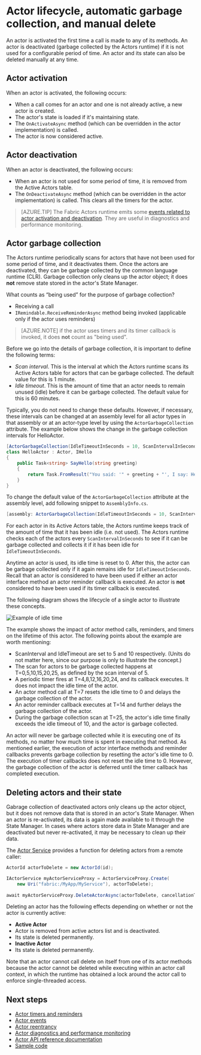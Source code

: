 <properties
   pageTitle="Reliable Actors lifecycle | Microsoft Azure"
   description="Explains Service Fabric Reliable Actor lifecycle, garbage collection, and manually deleting actors and their state"
   services="service-fabric"
   documentationCenter=".net"
   authors="vturecek"
   manager="timlt"
   editor=""/>

<tags
   ms.service="service-fabric"
   ms.devlang="dotnet"
   ms.topic="article"
   ms.tgt_pltfrm="NA"
   ms.workload="NA"
   ms.date="03/25/2016"
   ms.author="vturecek"/>


# Actor lifecycle, automatic garbage collection, and manual delete
An actor is activated the first time a call is made to any of its methods. An actor is deactivated (garbage collected by the Actors runtime) if it is not used for a configurable period of time. An actor and its state can also be deleted manually at any time.

## Actor activation

When an actor is activated, the following occurs:

- When a call comes for an actor and one is not already active, a new actor is created.
- The actor's state is loaded if it's maintaining state.
- The `OnActivateAsync` method (which can be overridden in the actor implementation) is called.
- The actor is now considered active.

## Actor deactivation

When an actor is deactivated, the following occurs:

- When an actor is not used for some period of time, it is removed from the Active Actors table.
- The `OnDeactivateAsync` method (which can be overridden in the actor implementation) is called. This clears all the timers for the actor.

> [AZURE.TIP] The Fabric Actors runtime emits some [events related to actor activation and deactivation](service-fabric-reliable-actors-diagnostics.md#actor-activation-and-deactivation-events). They are useful in diagnostics and performance monitoring.

## Actor garbage collection
The Actors runtime periodically scans for actors that have not been used for some period of time, and it deactivates them. Once the actors are deactivated, they can be garbage collected by the common language runtime (CLR). Garbage collection only cleans up the actor object; it does **not** remove state stored in the actor's State Manager. 

What counts as “being used” for the purpose of garbage collection?

- Receiving a call
- `IRemindable.ReceiveReminderAsync` method being invoked (applicable only if the actor uses reminders)

> [AZURE.NOTE] if the actor uses timers and its timer callback is invoked, it does **not** count as "being used".

Before we go into the details of garbage collection, it is important to define the following terms:

- *Scan interval*. This is the interval at which the Actors runtime scans its Active Actors table for actors that can be garbage collected. The default value for this is 1 minute.
- *Idle timeout*. This is the amount of time that an actor needs to remain unused (idle) before it can be garbage collected. The default value for this is 60 minutes.

Typically, you do not need to change these defaults. However, if necessary, these intervals can be changed at an assembly level for all actor types in that assembly or at an actor-type level by using the `ActorGarbageCollection` attribute. The example below shows the change in the garbage collection intervals for HelloActor.

```csharp
[ActorGarbageCollection(IdleTimeoutInSeconds = 10, ScanIntervalInSeconds = 2)]
class HelloActor : Actor, IHello
{
    public Task<string> SayHello(string greeting)
    {
        return Task.FromResult("You said: '" + greeting + "', I say: Hello Actors!");
    }
}
```

To change the default value of the `ActorGarbageCollection` attribute at the assembly level, add following snippet to `AssemblyInfo.cs`.

```csharp
[assembly: ActorGarbageCollection(IdleTimeoutInSeconds = 10, ScanIntervalInSeconds = 2)]
```

For each actor in its Active Actors table, the Actors runtime keeps track of the amount of time that it has been idle (i.e. not used). The Actors runtime checks each of the actors every `ScanIntervalInSeconds` to see if it can be garbage collected and collects it if it has been idle for `IdleTimeoutInSeconds`.

Anytime an actor is used, its idle time is reset to 0. After this, the actor can be garbage collected only if it again remains idle for `IdleTimeoutInSeconds`. Recall that an actor is considered to have been used if either an actor interface method an actor reminder callback is executed. An actor is **not** considered to have been used if its timer callback is executed.

The following diagram shows the lifecycle of a single actor to illustrate these concepts.

![Example of idle time][1]

The example shows the impact of actor method calls, reminders, and timers on the lifetime of this actor. The following points about the example are worth mentioning:

- ScanInterval and IdleTimeout are set to 5 and 10 respectively. (Units do not matter here, since our purpose is only to illustrate the concept.)
- The scan for actors to be garbage collected happens at T=0,5,10,15,20,25, as defined by the scan interval of 5.
- A periodic timer fires at T=4,8,12,16,20,24, and its callback executes. It does not impact the idle time of the actor.
- An actor method call at T=7 resets the idle time to 0 and delays the garbage collection of the actor.
- An actor reminder callback executes at T=14 and further delays the garbage collection of the actor.
- During the garbage collection scan at T=25, the actor's idle time finally exceeds the idle timeout of 10, and the actor is garbage collected.

An actor will never be garbage collected while it is executing one of its methods, no matter how much time is spent in executing that method. As mentioned earlier, the execution of actor interface methods and reminder callbacks prevents garbage collection by resetting the actor's idle time to 0. The execution of timer callbacks does not reset the idle time to 0. However, the garbage collection of the actor is deferred until the timer callback has completed execution.

## Deleting actors and their state

Gabrage collection of deactivated actors only cleans up the actor object, but it does not remove data that is stored in an actor's State Manager. When an actor is re-activated, its data is again made available to it through the State Manager. In cases where actors store data in State Manager and are deactivated but never re-activated, it may be necessary to clean up their data.

The [Actor Service](service-fabric-reliable-actors-platform.md) provides a function for deleting actors from a remote caller:

```csharp
ActorId actorToDelete = new ActorId(id);

IActorService myActorServiceProxy = ActorServiceProxy.Create(
    new Uri("fabric:/MyApp/MyService"), actorToDelete);
            
await myActorServiceProxy.DeleteActorAsync(actorToDelete, cancellationToken)
```

Deleting an actor has the following effects depending on whether or not the actor is currently active:
- **Active Actor**
 - Actor is removed from active actors list and is deactivated.
 - Its state is deleted permanently.
- **Inactive Actor**
 - Its state is deleted permanently.

Note that an actor cannot call delete on itself from one of its actor methods because the actor cannot be deleted while executing within an actor call context, in which the runtime has obtained a lock around the actor call to enforce single-threaded access.

## Next steps
 - [Actor timers and reminders](service-fabric-reliable-actors-timers-reminders.md)
 - [Actor events](service-fabric-reliable-actors-events.md)
 - [Actor reentrancy](service-fabric-reliable-actors-reentrancy.md)
 - [Actor diagnostics and performance monitoring](service-fabric-reliable-actors-diagnostics.md)
 - [Actor API reference documentation](https://msdn.microsoft.com/library/azure/dn971626.aspx)
 - [Sample code](https://github.com/Azure/servicefabric-samples)

 
<!--Image references-->
[1]: ./media/service-fabric-reliable-actors-lifecycle/garbage-collection.png
